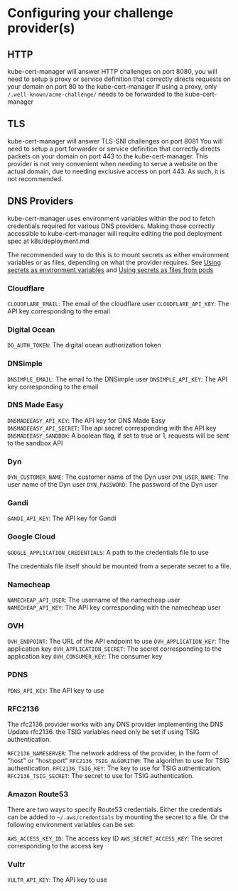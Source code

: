 # Configuring your challenge provider(s)

## HTTP

kube-cert-manager will answer HTTP challenges on port 8080,
you will need to setup a proxy or service definition that correctly directs requests on your domain on port 80 to the kube-cert-manager
If using a proxy, only `/.well-known/acme-challenge/` needs to be forwarded to the kube-cert-manager

## TLS

kube-cert-manager will answer TLS-SNI challenges on port 8081
You will need to setup a port forwarder or service definition that correctly directs packets on your domain on port 443 to the kube-cert-manager.
This provider is not very convenient when needing to serve a website on the actual domain, due to needing exclusive access on port 443.
As such, it is not recommended.


## DNS Providers

kube-cert-manager uses environment variables within the pod to fetch credentials required for various DNS providers.
Making those correctly accessible to kube-cert-manager will require editing the pod deployment spec at k8s/deployment.md

The recommended way to do this is to mount secrets as either environment variables or as files, depending on what the provider requires.
See [Using secrets as environment variables](http://kubernetes.io/docs/user-guide/secrets/#using-secrets-as-environment-variables) and [Using secrets as files from pods](http://kubernetes.io/docs/user-guide/secrets/#using-secrets-as-files-from-a-pod)

### Cloudflare

`CLOUDFLARE_EMAIL`: The email of the cloudflare user
`CLOUDFLARE_API_KEY`: The API key corresponding to the email

### Digital Ocean

`DO_AUTH_TOKEN`: The digital ocean authorization token

### DNSimple

`DNSIMPLE_EMAIL`: The email fo the DNSimple user
`DNSIMPLE_API_KEY`: The API key corresponding to the email

### DNS Made Easy

`DNSMADEEASY_API_KEY`: The API key for DNS Made Easy
`DNSMADEEASY_API_SECRET`: The api secret corresponding with the API key
`DNSMADEEASY_SANDBOX`: A boolean flag, if set to true or 1, requests will be sent to the sandbox API

### Dyn

`DYN_CUSTOMER_NAME`: The customer name of the Dyn user
`DYN_USER_NAME`: The user name of the Dyn user
`DYN_PASSWORD`: The password of the Dyn user

### Gandi

`GANDI_API_KEY`: The API key for Gandi

### Google Cloud

`GOOGLE_APPLICATION_CREDENTIALS`: A path to the credentials file to use

The credentials file itself should be mounted from a seperate secret to a file.

### Namecheap

`NAMECHEAP_API_USER`: The username of the namecheap user
`NAMECHEAP_API_KEY`: The API key corresponding with the namecheap user

### OVH

`OVH_ENDPOINT`: The URL of the API endpoint to use
`OVH_APPLICATION_KEY`: The application key
`OVH_APPLICATION_SECRET`: The secret corresponding to the application key
`OVH_CONSUMER_KEY`: The consumer key

### PDNS

`PDNS_API_KEY`: The API key to use

### RFC2136

The rfc2136 provider works with any DNS provider implementing the DNS Update rfc2136.
the TSIG variables need only be set if using TSIG authentication.

`RFC2136_NAMESERVER`: The network address of the provider, in the form of "host" or "host:port"
`RFC2136_TSIG_ALGORITHM`: The algorithm to use for TSIG authentication. 
`RFC2136_TSIG_KEY`: The key to use for TSIG authentication.
`RFC2136_TSIG_SECRET`: The secret to use for TSIG authentication.

### Amazon Route53

There are two ways to specify Route53 credentials. Either the credentials can be added to `~/.aws/credentials` by mounting the secret to a file.
Or the following environment variables can be set:

`AWS_ACCESS_KEY_ID`: The access key ID
`AWS_SECRET_ACCESS_KEY`: The secret corresponding to the access key

### Vultr

`VULTR_API_KEY`: The API key to use